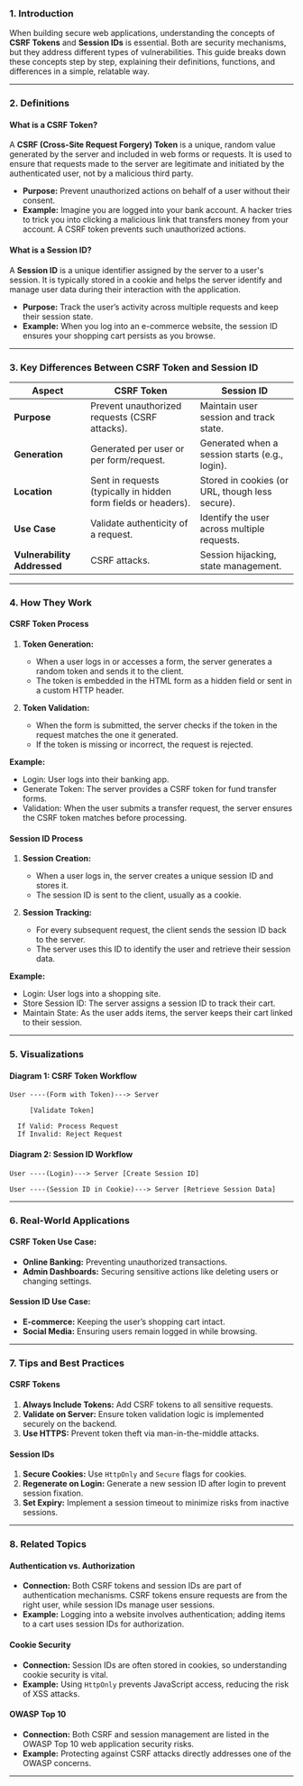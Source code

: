 

### **1. Introduction**
When building secure web applications, understanding the concepts of **CSRF Tokens** and **Session IDs** is essential. Both are security mechanisms, but they address different types of vulnerabilities. This guide breaks down these concepts step by step, explaining their definitions, functions, and differences in a simple, relatable way.

---

### **2. Definitions**

#### **What is a CSRF Token?**
A **CSRF (Cross-Site Request Forgery) Token** is a unique, random value generated by the server and included in web forms or requests. It is used to ensure that requests made to the server are legitimate and initiated by the authenticated user, not by a malicious third party.

- **Purpose:** Prevent unauthorized actions on behalf of a user without their consent.
- **Example:** Imagine you are logged into your bank account. A hacker tries to trick you into clicking a malicious link that transfers money from your account. A CSRF token prevents such unauthorized actions.

#### **What is a Session ID?**
A **Session ID** is a unique identifier assigned by the server to a user's session. It is typically stored in a cookie and helps the server identify and manage user data during their interaction with the application.

- **Purpose:** Track the user’s activity across multiple requests and keep their session state.
- **Example:** When you log into an e-commerce website, the session ID ensures your shopping cart persists as you browse.

---

### **3. Key Differences Between CSRF Token and Session ID**

| **Aspect**            | **CSRF Token**                                                                                  | **Session ID**                                                                      |
|-----------------------|------------------------------------------------------------------------------------------------|------------------------------------------------------------------------------------|
| **Purpose**           | Prevent unauthorized requests (CSRF attacks).                                                 | Maintain user session and track state.                                            |
| **Generation**        | Generated per user or per form/request.                                                       | Generated when a session starts (e.g., login).                                    |
| **Location**          | Sent in requests (typically in hidden form fields or headers).                                | Stored in cookies (or URL, though less secure).                                   |
| **Use Case**          | Validate authenticity of a request.                                                           | Identify the user across multiple requests.                                       |
| **Vulnerability Addressed** | CSRF attacks.                                                                                  | Session hijacking, state management.                                              |

---

### **4. How They Work**

#### **CSRF Token Process**
1. **Token Generation:**
   - When a user logs in or accesses a form, the server generates a random token and sends it to the client.
   - The token is embedded in the HTML form as a hidden field or sent in a custom HTTP header.

2. **Token Validation:**
   - When the form is submitted, the server checks if the token in the request matches the one it generated.
   - If the token is missing or incorrect, the request is rejected.

**Example:**
- Login: User logs into their banking app.
- Generate Token: The server provides a CSRF token for fund transfer forms.
- Validation: When the user submits a transfer request, the server ensures the CSRF token matches before processing.

#### **Session ID Process**
1. **Session Creation:**
   - When a user logs in, the server creates a unique session ID and stores it.
   - The session ID is sent to the client, usually as a cookie.

2. **Session Tracking:**
   - For every subsequent request, the client sends the session ID back to the server.
   - The server uses this ID to identify the user and retrieve their session data.

**Example:**
- Login: User logs into a shopping site.
- Store Session ID: The server assigns a session ID to track their cart.
- Maintain State: As the user adds items, the server keeps their cart linked to their session.

---

### **5. Visualizations**
#### **Diagram 1: CSRF Token Workflow**
```
User ----(Form with Token)---> Server
          
     [Validate Token]

  If Valid: Process Request
  If Invalid: Reject Request
```

#### **Diagram 2: Session ID Workflow**
```
User ----(Login)---> Server [Create Session ID]

User ----(Session ID in Cookie)---> Server [Retrieve Session Data]
```

---

### **6. Real-World Applications**

#### **CSRF Token Use Case:**
- **Online Banking:** Preventing unauthorized transactions.
- **Admin Dashboards:** Securing sensitive actions like deleting users or changing settings.

#### **Session ID Use Case:**
- **E-commerce:** Keeping the user’s shopping cart intact.
- **Social Media:** Ensuring users remain logged in while browsing.

---

### **7. Tips and Best Practices**

#### **CSRF Tokens**
1. **Always Include Tokens:** Add CSRF tokens to all sensitive requests.
2. **Validate on Server:** Ensure token validation logic is implemented securely on the backend.
3. **Use HTTPS:** Prevent token theft via man-in-the-middle attacks.

#### **Session IDs**
1. **Secure Cookies:** Use `HttpOnly` and `Secure` flags for cookies.
2. **Regenerate on Login:** Generate a new session ID after login to prevent session fixation.
3. **Set Expiry:** Implement a session timeout to minimize risks from inactive sessions.

---

### **8. Related Topics**

#### **Authentication vs. Authorization**
- **Connection:** Both CSRF tokens and session IDs are part of authentication mechanisms. CSRF tokens ensure requests are from the right user, while session IDs manage user sessions.
- **Example:** Logging into a website involves authentication; adding items to a cart uses session IDs for authorization.

#### **Cookie Security**
- **Connection:** Session IDs are often stored in cookies, so understanding cookie security is vital.
- **Example:** Using `HttpOnly` prevents JavaScript access, reducing the risk of XSS attacks.

#### **OWASP Top 10**
- **Connection:** Both CSRF and session management are listed in the OWASP Top 10 web application security risks.
- **Example:** Protecting against CSRF attacks directly addresses one of the OWASP concerns.

---


